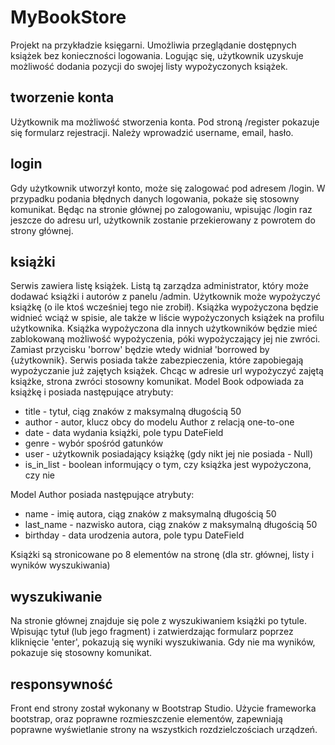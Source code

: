 
# MyBookStore



Projekt na przykładzie księgarni. Umożliwia przeglądanie dostępnych książek bez konieczności logowania.
Logując się, użytkownik uzyskuje możliwość dodania pozycji do swojej listy wypożyczonych książek.

## tworzenie konta

Użytkownik ma możliwość stworzenia konta. Pod stroną /register pokazuje się formularz rejestracji. Należy wprowadzić username, email, hasło.


## login
Gdy użytkownik utworzył konto, może się zalogować pod adresem /login. W przypadku podania błędnych danych logowania, pokaże się stosowny komunikat. Będąc na stronie głównej po zalogowaniu, wpisując /login raz jeszcze do adresu url, użytkownik zostanie przekierowany z powrotem do strony głównej.

## książki
Serwis zawiera listę książek. Listą tą zarządza administrator, który może dodawać książki i autorów z panelu /admin.
Użytkownik może wypożyczyć książkę (o ile ktoś wcześniej tego nie zrobił). Książka wypożyczona będzie widnieć wciąż w spisie, ale także w liście wypożyczonych książek na profilu użytkownika. Książka wypożyczona dla innych użytkowników będzie mieć zablokowaną możliwość wypożyczenia, póki wypożyczający jej nie zwróci. Zamiast przycisku 'borrow' będzie wtedy widniał 'borrowed by {użytkownik}. Serwis posiada także zabezpieczenia, które zapobiegają wypożyczanie już zajętych książek. Chcąc w adresie url wypożyczyć zajętą książke, strona zwróci stosowny komunikat.
Model Book odpowiada za książkę i posiada następujące atrybuty:
* title - tytuł, ciąg znaków z maksymalną długością 50
* author - autor, klucz obcy do modelu Author z relacją one-to-one
* date - data wydania książki, pole typu DateField
* genre  - wybór spośród gatunków 
* user - użytkownik posiadający książkę (gdy nikt jej nie posiada - Null)
* is_in_list - boolean informujący o tym, czy książka jest wypożyczona, czy nie

Model Author posiada następujące atrybuty:
* name - imię autora, ciąg znaków z maksymalną długością 50
* last_name - nazwisko autora, ciąg znaków z maksymalną długością 50
* birthday - data urodzenia autora, pole typu DateField

Książki są stronicowane po 8 elementów na stronę (dla str. głównej, listy i wyników wyszukiwania)
## wyszukiwanie

Na stronie głównej znajduje się pole z wyszukiwaniem książki po tytule. Wpisując tytuł (lub jego fragment) i zatwierdzając formularz poprzez kliknięcie 'enter', pokazują się wyniki wyszukiwania. Gdy nie ma wyników, pokazuje się stosowny komunikat.

## responsywność
Front end strony został wykonany w Bootstrap Studio. Użycie frameworka bootstrap, oraz poprawne rozmieszczenie elementów, zapewniają poprawne wyświetlanie strony na wszystkich rozdzielczościach urządzeń.

